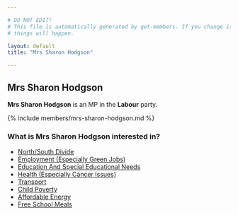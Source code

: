 ```yaml
---

# DO NOT EDIT!
# This file is automatically generated by get-members. If you change it, bad
# things will happen.

layout: default
title: "Mrs Sharon Hodgson"

---
```


## Mrs Sharon Hodgson

**Mrs Sharon Hodgson** is an MP in the **Labour** party.

{% include members/mrs-sharon-hodgson.md %}

### What is Mrs Sharon Hodgson interested in?


* [North/South Divide](/interests/north-south-divide.html)
* [Employment (Especially Green Jobs)](/interests/employment-especially-green-jobs.html)
* [Education And Special Educational Needs](/interests/education-and-special-educational-needs.html)
* [Health (Especially Cancer Issues)](/interests/health-especially-cancer-issues.html)
* [Transport](/interests/transport.html)
* [Child Poverty](/interests/child-poverty.html)
* [Affordable Energy](/interests/affordable-energy.html)
* [Free School Meals](/interests/free-school-meals.html)
